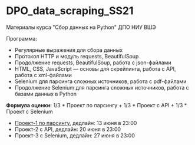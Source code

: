 # DPO_data_scraping_SS21
Материалы курса "Сбор данных на Python" ДПО НИУ ВШЭ

Программа:

* Регулярные выражения для сбора данных
* Протокол HTTP и модуль requests, BeautifulSoup
* Продолжение requests, BeautifulSoup, работа с json-файлами
* HTML, CSS, JavaScript — основы для скрейпинга, работа с API, работа с xml-файлами
* Selenium для парсинга сложных источников, работа с pdf-файлами
* Продолжение Selenium для парсинга сложных источников, работа с базами данных в Python

**Формула оценки:** 1/3 * Проект по парсингу + 1/3 * Проект с API + 1/3 * Проект с Selenium

* [Проект-1 по парсингу](https://docs.google.com/document/d/1kZEGSzVFXD3HruuycwIwEMwDzDjEysvGpDQ5XlaTEeA/edit?usp=sharing), дедлайн: 13 июня в 23:00
* Проект-2 с API, дедлайн: 20 июня в 23:00
* Проект-3 с Selenium, дедлайн: 27 июня в 23:00
